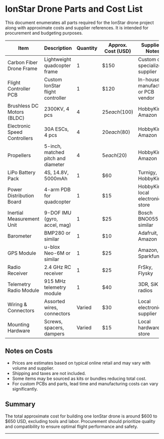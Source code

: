 # IonStar Drone Parts and Cost List

This document enumerates all parts required for the IonStar drone project along with approximate costs and supplier references. It is intended for procurement and budgeting purposes.

| Item                         | Description                          | Quantity | Approx. Cost (USD) | Supplier / Notes                    |
|------------------------------|------------------------------------|----------|-------------------|-----------------------------------|
| Carbon Fiber Drone Frame      | Lightweight quadcopter frame       | 1        | $150              | Custom or specialized supplier    |
| Flight Controller PCB        | Custom IonStar flight controller   | 1        | $120              | In-house manufacture or PCB vendor|
| Brushless DC Motors (BLDC)   | 2300KV, 4 pcs                      | 4        | $25 each ($100)   | HobbyKing, Amazon                  |
| Electronic Speed Controllers  | 30A ESCs, 4 pcs                    | 4        | $20 each ($80)    | HobbyKing, Amazon                  |
| Propellers                   | 5-inch, matched pitch and diameter | 4        | $5 each ($20)     | HobbyKing, Amazon                  |
| LiPo Battery Pack            | 4S, 14.8V, 5000mAh                 | 1        | $60               | Turnigy, HobbyKing                |
| Power Distribution Board     | 4-arm PDB for quadcopter           | 1        | $15               | HobbyKing, local electronics store|
| Inertial Measurement Unit    | 9-DOF IMU (gyro, accel, mag)       | 1        | $25               | Bosch BNO055 or similar            |
| Barometer                   | BMP280 or similar                   | 1        | $10               | Adafruit, Amazon                   |
| GPS Module                  | u-blox Neo-6M or similar            | 1        | $25               | Amazon, Sparkfun                   |
| Radio Receiver              | 2.4 GHz RC receiver                 | 1        | $25               | FrSky, Flysky                    |
| Telemetry Radio Module      | 915 MHz telemetry module            | 1        | $40               | 3DR, SiK radios                   |
| Wiring & Connectors         | Assorted wires, connectors          | Varied   | $30               | Local electronics supplier         |
| Mounting Hardware           | Screws, spacers, dampers            | Varied   | $15               | Local hardware store               |

## Notes on Costs

- Prices are estimates based on typical online retail and may vary with volume and supplier.
- Shipping and taxes are not included.
- Some items may be sourced as kits or bundles reducing total cost.
- For custom PCBs and parts, lead time and manufacturing costs can vary significantly.

## Summary

The total approximate cost for building one IonStar drone is around $600 to $650 USD, excluding tools and labor. Procurement should prioritize quality and compatibility to ensure optimal flight performance and safety.

---
